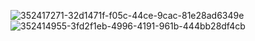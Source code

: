 ![352417271-32d1471f-f05c-44ce-9cac-81e28ad6349e](https://github.com/user-attachments/assets/1ad6bdd7-9342-4541-96e8-f34ece928b3a)
![352414955-3fd2f1eb-4996-4191-961b-444bb28df4cb](https://github.com/user-attachments/assets/65a59182-90e3-4b8d-a5c1-ed1c2a9b46f3)
